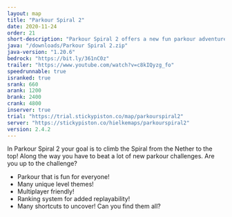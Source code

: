 ```yaml
---
layout: map
title: "Parkour Spiral 2"
date: 2020-11-24
order: 21
short-description: "Parkour Spiral 2 offers a new fun parkour adventure! Start in the Nether and climb to the top!"
java: "/downloads/Parkour Spiral 2.zip"
java-version: "1.20.6"
bedrock: "https://bit.ly/361nC0z"
trailer: "https://www.youtube.com/watch?v=c8kIQyzg_fo"
speedrunnable: true
isranked: true
srank: 660
arank: 1200
brank: 2400
crank: 4800
inserver: true
trial: "https://trial.stickypiston.co/map/parkourspiral2"
server: "https://stickypiston.co/hielkemaps/parkourspiral2"
version: 2.4.2
---
```


In Parkour Spiral 2 your goal is to climb the Spiral from the Nether to the top!
Along the way you have to beat a lot of new parkour challenges.
Are you up to the challenge?

- Parkour that is fun for everyone!
- Many unique level themes!
- Multiplayer friendly!
- Ranking system for added replayability!
- Many shortcuts to uncover! Can you find them all?
